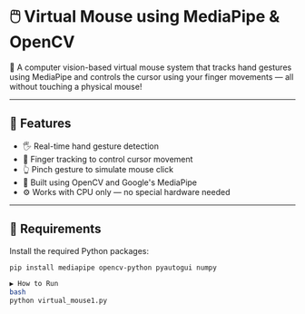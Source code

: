 # 🖱️ Virtual Mouse using MediaPipe & OpenCV

🚀 A computer vision-based virtual mouse system that tracks hand gestures using MediaPipe and controls the cursor using your finger movements — all without touching a physical mouse!

---

## 📌 Features

- 🖐️ Real-time hand gesture detection
- 🎯 Finger tracking to control cursor movement
- 👆 Pinch gesture to simulate mouse click
- 📸 Built using OpenCV and Google's MediaPipe
- ⚙️ Works with CPU only — no special hardware needed

---

## 🔧 Requirements

Install the required Python packages:

```bash
pip install mediapipe opencv-python pyautogui numpy

▶️ How to Run
bash
python virtual_mouse1.py
